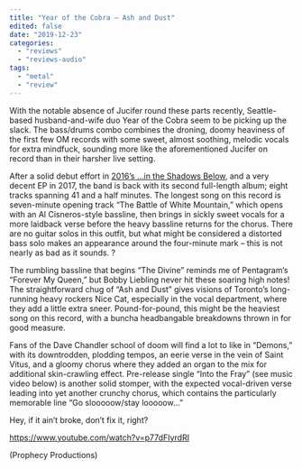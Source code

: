 ```yaml
---
title: "Year of the Cobra – Ash and Dust"
edited: false
date: "2019-12-23"
categories:
  - "reviews"
  - "reviews-audio"
tags:
  - "metal"
  - "review"
---
```


With the notable absence of Jucifer round these parts recently, Seattle-based husband-and-wife duo Year of the Cobra seem to be picking up the slack. The bass/drums combo combines the droning, doomy heaviness of the first few OM records with some sweet, almost soothing, melodic vocals for extra mindfuck, sounding more like the aforementioned Jucifer on record than in their harsher live setting.

After a solid debut effort in [2016’s …in the Shadows Below](https://hellbound.ca/2016/11/year-cobra-shadows/), and a very decent EP in 2017, the band is back with its second full-length album; eight tracks spanning 41 and a half minutes. The longest song on this record is seven-minute opening track “The Battle of White Mountain,” which opens with an Al Cisneros-style bassline, then brings in sickly sweet vocals for a more laidback verse before the heavy bassline returns for the chorus. There are no guitar solos in this outfit, but what might be considered a distorted bass solo makes an appearance around the four-minute mark – this is not nearly as bad as it sounds. ?

The rumbling bassline that begins “The Divine” reminds me of Pentagram’s “Forever My Queen,” but Bobby Liebling never hit these soaring high notes! The straightforward chug of “Ash and Dust” gives visions of Toronto’s long-running heavy rockers Nice Cat, especially in the vocal department, where they add a little extra sneer. Pound-for-pound, this might be the heaviest song on this record, with a buncha headbangable breakdowns thrown in for good measure.

Fans of the Dave Chandler school of doom will find a lot to like in “Demons,” with its downtrodden, plodding tempos, an eerie verse in the vein of Saint Vitus, and a gloomy chorus where they added an organ to the mix for additional skin-crawling effect. Pre-release single “Into the Fray” (see music video below) is another solid stomper, with the expected vocal-driven verse leading into yet another crunchy chorus, which contains the particularly memorable line “Go slooooow/stay looooow…”

Hey, if it ain’t broke, don’t fix it, right?

https://www.youtube.com/watch?v=p77dFIyrdRI

(Prophecy Productions)
